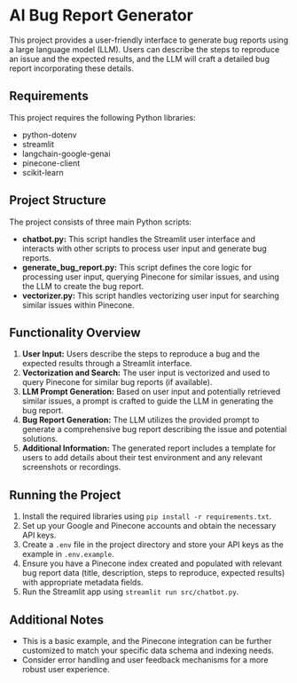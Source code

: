 # AI Bug Report Generator

This project provides a user-friendly interface to generate bug reports using a large language model (LLM). Users can describe the steps to reproduce an issue and the expected results, and the LLM will craft a detailed bug report incorporating these details.

## Requirements

This project requires the following Python libraries:
- python-dotenv
- streamlit
- langchain-google-genai
- pinecone-client
- scikit-learn

## Project Structure

The project consists of three main Python scripts:

* **chatbot.py:** This script handles the Streamlit user interface and interacts with other scripts to process user input and generate bug reports.
* **generate_bug_report.py:** This script defines the core logic for processing user input, querying Pinecone for similar issues, and using the LLM to create the bug report.
* **vectorizer.py:** This script handles vectorizing user input for searching similar issues within Pinecone.

## Functionality Overview

1. **User Input:** Users describe the steps to reproduce a bug and the expected results through a Streamlit interface.
2. **Vectorization and Search:** The user input is vectorized and used to query Pinecone for similar bug reports (if available).
3. **LLM Prompt Generation:** Based on user input and potentially retrieved similar issues, a prompt is crafted to guide the LLM in generating the bug report.
4. **Bug Report Generation:** The LLM utilizes the provided prompt to generate a comprehensive bug report describing the issue and potential solutions.
5. **Additional Information:** The generated report includes a template for users to add details about their test environment and any relevant screenshots or recordings.

## Running the Project

1. Install the required libraries using `pip install -r requirements.txt`.
2. Set up your Google and Pinecone accounts and obtain the necessary API keys.
3. Create a `.env` file in the project directory and store your API keys as the example in `.env.example`.
4. Ensure you have a Pinecone index created and populated with relevant bug report data (title, description, steps to reproduce, expected results) with appropriate metadata fields.
5. Run the Streamlit app using `streamlit run src/chatbot.py`.

## Additional Notes

* This is a basic example, and the Pinecone integration can be further customized to match your specific data schema and indexing needs.
* Consider error handling and user feedback mechanisms for a more robust user experience.